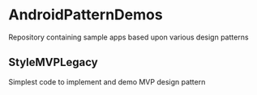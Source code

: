 # AndroidPatternDemos
Repository containing sample apps based upon various design patterns


## StyleMVPLegacy
Simplest code to implement and demo MVP design pattern

